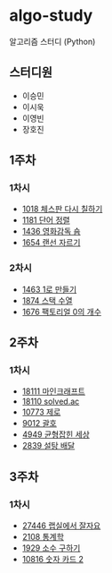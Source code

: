 # algo-study
알고리즘 스터디 (Python)

## 스터디원
* 이승민
* 이시욱
* 이영빈
* 장호진

## 1주차 
### 1차시
* [1018 체스판 다시 칠하기](https://www.acmicpc.net/problem/1018)
* [1181 단어 정렬](https://www.acmicpc.net/problem/1181)
* [1436 영화감독 숌](https://www.acmicpc.net/problem/1436)
* [1654 랜선 자르기](https://www.acmicpc.net/problem/1654)

### 2차시
* [1463 1로 만들기](https://www.acmicpc.net/problem/1463)
* [1874 스택 수열](https://www.acmicpc.net/problem/1874)
* [1676 팩토리얼 0의 개수](https://www.acmicpc.net/problem/1676)

## 2주차
### 1차시
* [18111 마인크래프트](https://www.acmicpc.net/problem/18111)
* [18110 solved.ac](https://www.acmicpc.net/problem/18110)
* [10773 제로](https://www.acmicpc.net/problem/10773)
* [9012 괄호](https://www.acmicpc.net/problem/9012)
* [4949 균형잡힌 세상](https://www.acmicpc.net/problem/4949)
* [2839 설탕 배달](https://www.acmicpc.net/problem/2839)

## 3주차
### 1차시
* [27446 랩실에서 잘자요](https://www.acmicpc.net/problem/27446)
* [2108 통계학](https://www.acmicpc.net/problem/2108)
* [1929 소수 구하기](https://www.acmicpc.net/problem/1929)
* [10816 숫자 카드 2](https://www.acmicpc.net/problem/10816)
